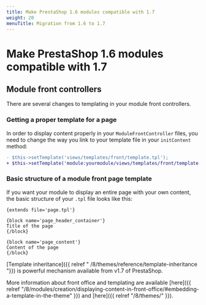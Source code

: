 ```yaml
---
title: Make PrestaShop 1.6 modules compatible with 1.7
weight: 20
menuTitle: Migration from 1.6 to 1.7
---
```


# Make PrestaShop 1.6 modules compatible with 1.7

## Module front controllers

There are several changes to templating in your module front controllers.

### Getting a proper template for a page

In order to display content properly in your `ModuleFrontController` files, you need to change the way you link to your template file in your `initContent` method:


```patch
- $this->setTemplate('views/templates/front/template.tpl');
+ $this->setTemplate('module:yourmodule/views/templates/front/template.tpl');
```

### Basic structure of a module front page template

If you want your module to display an entire page with your own content, the basic structure of your `.tpl` file looks like this:

```smarty
{extends file='page.tpl'}

{block name='page_header_container'}
Title of the page
{/block}

{block name='page_content'}
Content of the page
{/block}
```

[Template inheritance]({{ relref " /8/themes/reference/template-inheritance "}}) is powerful mechanism available from v1.7 of PrestaShop.

More information about front office and templating are available [here]({{ relref "/8/modules/creation/displaying-content-in-front-office/#embedding-a-template-in-the-theme" }}) and [here]({{ relref "/8/themes/" }}).

